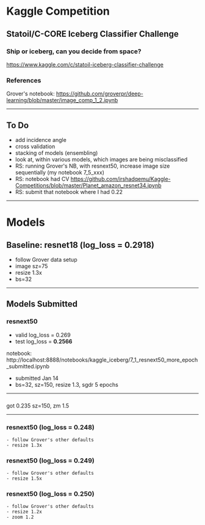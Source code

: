 # Kaggle Competition


## Statoil/C-CORE Iceberg Classifier Challenge
### Ship or iceberg, can you decide from space?

https://www.kaggle.com/c/statoil-iceberg-classifier-challenge  

### References
Grover's notebook:  https://github.com/groverpr/deep-learning/blob/master/image_comp_1_2.ipynb

---
## To Do
- add incidence angle
- cross validation
- stacking of models (ensembling)
- look at, within various models, which images are being misclassified
- RS: running Grover's NB, with resnext50, increase image size sequentially (my notebook 7_5_xxx)
- RS: notebook had CV  https://github.com/irshadqemu/Kaggle-Competitions/blob/master/Planet_amazon_resnet34.ipynb
- RS: submit that notebook where I had 0.22


---
# Models

## Baseline:  resnet18 (log_loss = 0.2918)
- follow Grover data setup
- image sz=75
- resize 1.3x
- bs=32

---
## Models Submitted

### resnext50
* valid log_loss = 0.269
* test  log_loss = **0.2566**  

notebook:  http://localhost:8888/notebooks/kaggle_iceberg/7_1_resnext50_more_epoch_submitted.ipynb
- submitted Jan 14
- bs=32, sz=150, resize 1.3, sgdr 5 epochs

---


    
###
got 0.235 sz=150, zm 1.5


---
    
### resnext50 (log_loss = 0.248)
    - follow Grover's other defaults
    - resize 1.3x
    

### resnext50 (log_loss = 0.249)
    - follow Grover's other defaults
    - resize 1.5x
    
   
### resnext50 (log_loss = 0.250)
    - follow Grover's other defaults
    - resize 1.2x
    - zoom 1.2
    
    
    
    
    
